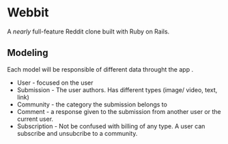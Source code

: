 # Webbit 

A _nearly_ full-feature Reddit clone built with Ruby on Rails.

## Modeling 

Each model will be responsible of different data throught the app .

- User - focused on the user
- Submission - The user authors. Has different types (image/ video, text, link)
- Community - the category the submission belongs to 
- Comment - a response given to the submission from another user or the current user. 
- Subscription - Not be confused with billing of any type. A user can subscribe and unsubcribe to a community. 